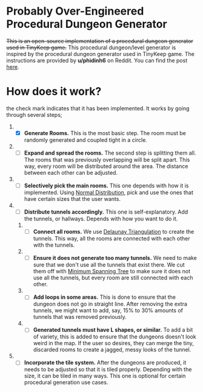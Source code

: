 ﻿# Probably Over-Engineered Procedural Dungeon Generator
~~This is an open-source implementation of a procedural dungeon generator used in TinyKeep game.~~ This procedural dungeon/level generator is inspired by the procedural dungeon generator used in TinyKeep game. The instructions are provided by **u/phidinh6** on Reddit. You can find the post [here](https://www.reddit.com/r/gamedev/comments/1dlwc4/procedural_dungeon_generation_algorithm_explained/).

# How does it work?
the check mark indicates that it has been implemented. It works by going through several steps;
1. - [x] **Generate Rooms.** This is the most basic step. The room must be randomly generated and coupled tight in a circle.
2. - [ ] **Expand and spread the rooms.** The second step is splitting them all. The rooms that was previously overlapping will be split apart. This way, every room will be distributed around the area. The distance between each other can be adjusted.
3. - [ ] **Selectively pick the main rooms.** This one depends with how it is implemented. Using [Normal Distribution](https://en.wikipedia.org/wiki/Normal_distribution), pick and use the ones that have certain sizes that the user wants.
4. - [ ] **Distribute tunnels accordingly.** This one is self-explanatory. Add the tunnels, or hallways. Depends with how you want to do it.
	1. - [ ] **Connect all rooms.** We use [Delaunay Triangulation](https://en.wikipedia.org/wiki/Delaunay_triangulation) to create the tunnels. This way, all the rooms are connected with each other with the tunnels.
	2. - [ ] **Ensure it does not generate too many tunnels.** We need to make sure that we don't use all the tunnels that exist there. We cut them off with [Minimum Spanning Tree](https://en.wikipedia.org/wiki/Minimum_spanning_tree) to make sure it does not use all the tunnels, but every room are still connected with each other.
	3. - [ ] **Add loops in some areas.** This is done to ensure that the dungeon does not go in straight line. After removing the extra tunnels, we might want to add, say, 15% to 30% amounts of tunnels that was removed previously.
	4. - [ ] **Generated tunnels must have L shapes, or similar.** To add a bit of variety, this is added to ensure that the dungeons doesn't look weird in the map. If the user so desires, they can merge the tiny, discarded rooms to create a jagged, messy looks of the tunnel.
5. - [ ] **Incorporate the tile system.** After the dungeons are produced, it needs to be adjusted so that it is tiled properly. Depending with the size, it can be tiled in many ways. This one is optional for certain procedural generation use cases.